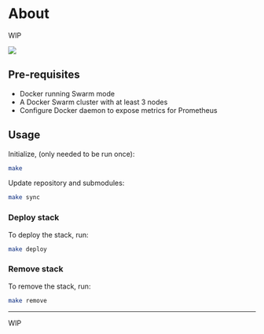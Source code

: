# About

WIP

<picture>
  <source media="(prefers-color-scheme: dark)" srcset="https://github.com/user-attachments/assets/01b31235-f1c7-4b8f-9292-464691b222ff">
  <source media="(prefers-color-scheme: light)" srcset="https://github.com/user-attachments/assets/61f7f8f8-9b7b-4d06-b131-7937f73170ba">
  <img src="https://github.com/user-attachments/assets/61f7f8f8-9b7b-4d06-b131-7937f73170ba">
</picture>

## Pre-requisites
- Docker running Swarm mode
- A Docker Swarm cluster with at least 3 nodes
- Configure Docker daemon to expose metrics for Prometheus

## Usage

Initialize, (only needed to be run once):
```sh
make
```

Update repository and submodules:
```sh
make sync
```

### Deploy stack

To deploy the stack, run:
```sh
make deploy
```

### Remove stack

To remove the stack, run:
```sh
make remove
```

---

WIP
